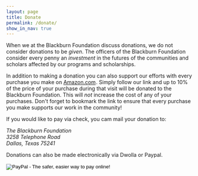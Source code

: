 ```yaml
---
layout: page
title: Donate
permalink: /donate/
show_in_nav: true
---
```


When we at the Blackburn Foundation discuss donations, we do not consider donations to be <em>given</em>. The officers 
of the Blackburn Foundation consider every penny an <em>investment</em> in the futures of the communities and scholars 
affected by our programs and scholarships.

In addition to making a donation you can also support our efforts with every purchase you make on 
<a href="http://www.amazon.com/gp/redirect.html?ie=UTF8&amp;location=http%3A%2F%2Fwww.amazon.com%2F&amp;tag=blackbfounda-20&amp;linkCode=ur2&amp;camp=1789&amp;creative=9325">Amazon.com</a><img style="border: none !important; margin: 0px !important;" alt="" src="http://www.assoc-amazon.com/e/ir?t=blackbfounda-20&amp;l=ur2&amp;o=1" width="1" height="1" border="0" />. 
Simply follow our link and up to 10% of the price of your purchase during that visit will be donated to the Blackburn 
Foundation. This will <em>not</em> increase the cost of any of your purchases. Don't forget to bookmark the link to 
ensure that every purchase you make supports our work in the community!

If you would like to pay via check, you cam mail your donation to:

<address>
The Blackburn Foundation<br>
3258 Telephone Road<br>
Dallas, Texas 75241<br>
</address>

Donations can also be made electronically via Dwolla or Paypal.

<script
  src="https://www.dwolla.com/scripts/button.min.js" class="dwolla_button" type="text/javascript"
  data-key="30Fd7DeZaKg3glod/RPMsTY9Ppfj5QV6kHmVVchX6xz/g0tqOc"
  data-redirect="http://blackburnfoundation.org/thanks/"
  data-label="Donate with Dwolla"
  data-name="Donation"
  data-description="undefined"
  data-amount="50"
  data-guest-checkout="true"
  data-type="freetype"
>
</script>

<form action="https://www.paypal.com/cgi-bin/webscr" method="post" target="_top">
<input type="hidden" name="cmd" value="_s-xclick">
<input type="hidden" name="hosted_button_id" value="MDK5M5LCL6EGG">
<input type="image" src="https://www.paypal.com/en_US/i/btn/btn_donateCC_LG.gif" border="0" name="submit" alt="PayPal - The safer, easier way to pay online!">
<img alt="" border="0" src="https://www.paypalobjects.com/en_US/i/scr/pixel.gif" width="1" height="1">
</form>
